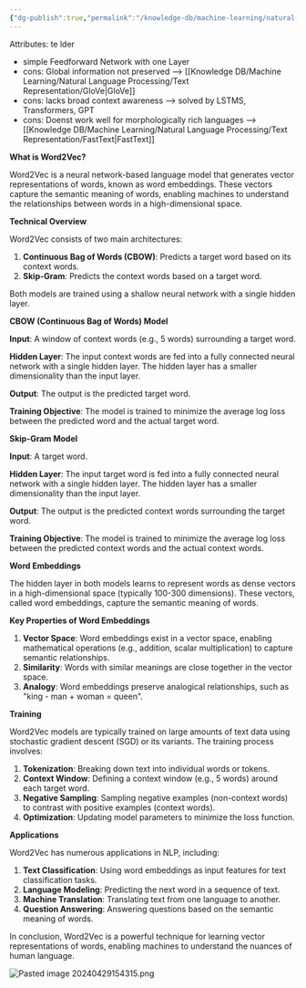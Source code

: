 ```yaml
---
{"dg-publish":true,"permalink":"/knowledge-db/machine-learning/natural-language-processing/text-representation/word2-vec/","noteIcon":""}
---
```


Attributes:
te
lder
- simple Feedforward Network with one Layer
- cons: Global information not preserved --> [[Knowledge DB/Machine Learning/Natural Language Processing/Text Representation/GloVe\|GloVe]]
- cons: lacks broad context awareness --> solved by LSTMS, Transformers, GPT
- cons: Doenst work well for morphologically rich languages --> [[Knowledge DB/Machine Learning/Natural Language Processing/Text Representation/FastText\|FastText]]


**What is Word2Vec?**

Word2Vec is a neural network-based language model that generates vector representations of words, known as word embeddings. These vectors capture the semantic meaning of words, enabling machines to understand the relationships between words in a high-dimensional space.

**Technical Overview**

Word2Vec consists of two main architectures:

1. **Continuous Bag of Words (CBOW)**: Predicts a target word based on its context words.
2. **Skip-Gram**: Predicts the context words based on a target word.

Both models are trained using a shallow neural network with a single hidden layer.

**CBOW (Continuous Bag of Words) Model**

**Input**: A window of context words (e.g., 5 words) surrounding a target word.

**Hidden Layer**: The input context words are fed into a fully connected neural network with a single hidden layer. The hidden layer has a smaller dimensionality than the input layer.

**Output**: The output is the predicted target word.

**Training Objective**: The model is trained to minimize the average log loss between the predicted word and the actual target word.

**Skip-Gram Model**

**Input**: A target word.

**Hidden Layer**: The input target word is fed into a fully connected neural network with a single hidden layer. The hidden layer has a smaller dimensionality than the input layer.

**Output**: The output is the predicted context words surrounding the target word.

**Training Objective**: The model is trained to minimize the average log loss between the predicted context words and the actual context words.

**Word Embeddings**

The hidden layer in both models learns to represent words as dense vectors in a high-dimensional space (typically 100-300 dimensions). These vectors, called word embeddings, capture the semantic meaning of words.

**Key Properties of Word Embeddings**

1. **Vector Space**: Word embeddings exist in a vector space, enabling mathematical operations (e.g., addition, scalar multiplication) to capture semantic relationships.
2. **Similarity**: Words with similar meanings are close together in the vector space.
3. **Analogy**: Word embeddings preserve analogical relationships, such as "king - man + woman = queen".

**Training**

Word2Vec models are typically trained on large amounts of text data using stochastic gradient descent (SGD) or its variants. The training process involves:

1. **Tokenization**: Breaking down text into individual words or tokens.
2. **Context Window**: Defining a context window (e.g., 5 words) around each target word.
3. **Negative Sampling**: Sampling negative examples (non-context words) to contrast with positive examples (context words).
4. **Optimization**: Updating model parameters to minimize the loss function.

**Applications**

Word2Vec has numerous applications in NLP, including:

1. **Text Classification**: Using word embeddings as input features for text classification tasks.
2. **Language Modeling**: Predicting the next word in a sequence of text.
3. **Machine Translation**: Translating text from one language to another.
4. **Question Answering**: Answering questions based on the semantic meaning of words.

In conclusion, Word2Vec is a powerful technique for learning vector representations of words, enabling machines to understand the nuances of human language.




 ![Pasted image 20240429154315.png](/img/user/Files/Pasted%20image%2020240429154315.png)

